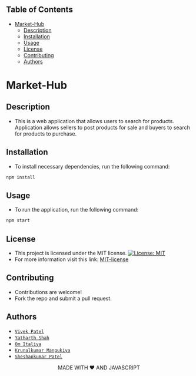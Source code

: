 ## Table of Contents

-   [Market-Hub](#market-hub)
    -   [Description](#description)
    -   [Installation](#installation)
    -   [Usage](#usage)
    -   [License](#license)
    -   [Contributing](#contributing)
    -   [Authors](#authors)

# Market-Hub

## Description

-   This is a web application that allows users to search for products. Application allows sellers to post products for sale and buyers to search for products to purchase.

## Installation

-   To install necessary dependencies, run the following command:

```md
npm install
```

## Usage

-   To run the application, run the following command:

```md
npm start
```

## License

-   This project is licensed under the MIT license. [![License: MIT](https://img.shields.io/badge/License-MIT-yellow.svg)](https://opensource.org/licenses/MIT)
-   For more information visit this link: [MIT-license](https://opensource.org/licenses/MIT)

## Contributing

-   Contributions are welcome!
-   Fork the repo and submit a pull request.

## Authors

-   [`Vivek Patel`](https://www.github.com/Vivek-0206)
-   [`Yatharth Shah`]()
-   [`Om Italiya`]()
-   [`Krunalkumar Mangukiya`]()
-   [`Sheshankumar Patel`]()

<div style="text-align: center;">
MADE WITH ❤️ AND JAVASCRIPT
</div>
